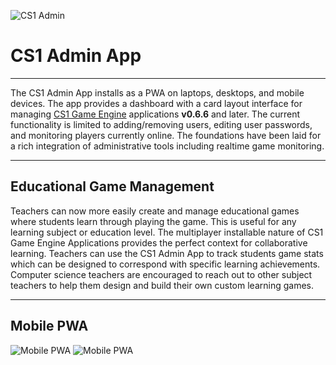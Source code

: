 ![CS1 Admin](https://cdn.glitch.com/22ac3967-dc2f-4f45-ae11-abb640fc8eb8%2Fcs1_admin.png?v=1567970554724)

# CS1 Admin App
____

The CS1 Admin App installs as a PWA on laptops, desktops, and mobile devices.  The app provides a dashboard with a card layout interface for managing <a href="https://glitch.com/edit/#!/cs1?path=README.md:1:0" target="_blank" rel="noopener noreferrer">CS1 Game Engine</a> applications **v0.6.6** and later.  The current functionality is limited to adding/removing users, editing user passwords, and monitoring players currently online.  The foundations have been laid for a rich integration of administrative tools including realtime game monitoring.

____

## Educational Game Management

Teachers can now more easily create and manage educational games where students learn through playing the game.  This is useful for any learning subject or education level.  The multiplayer installable nature of CS1 Game Engine Applications provides the perfect context for collaborative learning.  Teachers can use the CS1 Admin App to track students game stats which can be designed to correspond with specific learning achievements.  Computer science teachers are encouraged to reach out to other subject teachers to help them design and build their own custom learning games.

____

## Mobile PWA
![Mobile PWA](https://cdn.glitch.com/22ac3967-dc2f-4f45-ae11-abb640fc8eb8%2Fcs1_admin_app_mobile_icon.jpg?v=1567971394307)
![Mobile PWA](https://cdn.glitch.com/22ac3967-dc2f-4f45-ae11-abb640fc8eb8%2Fcs1_admin_app_mobile_PWA.jpg?v=1568579006365)

